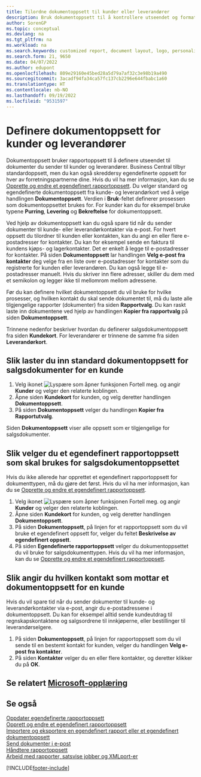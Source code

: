 ```yaml
---
title: Tilordne dokumentoppsett til kunder eller leverandører
description: Bruk dokumentoppsett til å kontrollere utseendet og formatet til dokumenter som fakturaer og ordrer du sender til kunder og leverandører.
author: SorenGP
ms.topic: conceptual
ms.devlang: na
ms.tgt_pltfrm: na
ms.workload: na
ms.search.keywords: customized report, document layout, logo, personalize
ms.search.form: 21, 9650
ms.date: 04/07/2022
ms.author: edupont
ms.openlocfilehash: 809e29160e45bed28a5d79a7af32c3e98b19a490
ms.sourcegitcommit: 3acadf94fa34ca57fc137cb2296e644fbabc1a60
ms.translationtype: HT
ms.contentlocale: nb-NO
ms.lasthandoff: 09/19/2022
ms.locfileid: "9531597"
---
```

# <a name="define-document-layouts-for-customers-and-vendors"></a>Definere dokumentoppsett for kunder og leverandører

Dokumentoppsett bruker rapportoppsett til å definere utseendet til dokumenter du sender til kunder og leverandører. Business Central tilbyr standardoppsett, men du kan også skreddersy egendefinerte oppsett for hver av forretningspartnerne dine. Hvis du vil ha mer informasjon, kan du se [Opprette og endre et egendefinert rapportoppsett](ui-how-create-custom-report-layout.md). Du velger standard og egendefinerte dokumentoppsett fra kunde- og leverandørkort ved å velge handlingen **Dokumentoppsett**. Verdien i **Bruk**-feltet definerer prosessen som dokumentoppsettet brukes for. For kunder kan du for eksempel bruke typene **Purring**, **Levering** og **Bekreftelse** for dokumentoppsett.

Ved hjelp av dokumentoppsett kan du også spare tid når du sender dokumenter til kunde- eller leverandørkontakter via e-post. For hvert oppsett du tilordner til kunden eller kontakten, kan du angi en eller flere e-postadresser for kontakter. Du kan for eksempel sende en faktura til kundens kjøps- og lagerkontakter. Det er enkelt å legge til e-postadresser for kontakter. På siden **Dokumentoppsett** lar handlingen **Velg e-post fra kontakter** deg velge fra en liste over e-postadresser for kontakter som du registrerte for kunden eller leverandøren. Du kan også legge til e-postadresser manuelt. Hvis du skriver inn flere adresser, skiller du dem med et semikolon og legger ikke til mellomrom mellom adressene.

Før du kan definere hvilket dokumentoppsett du vil bruke for hvilke prosesser, og hvilken kontakt du skal sende dokumentet til, må du laste alle tilgjengelige rapporter (dokumenter) fra siden **Rapportvalg**. Du kan raskt laste inn dokumentene ved hjelp av handlingen **Kopier fra rapportvalg** på siden **Dokumentoppsett**.

Trinnene nedenfor beskriver hvordan du definerer salgsdokumentoppsett fra siden **Kundekort**. For leverandører er trinnene de samme fra siden **Leverandørkort**.

## <a name="to-load-the-standard-document-layouts-for-sales-documents-for-a-customer"></a>Slik laster du inn standard dokumentoppsett for salgsdokumenter for en kunde

1. Velg ikonet ![Lyspære som åpner funksjonen Fortell meg.](media/ui-search/search_small.png "Fortell hva du vil gjøre") og angir **Kunder** og velger den relaterte koblingen.
2. Åpne siden **Kundekort** for kunden, og velg deretter handlingen **Dokumentoppsett**.
3. På siden **Dokumentoppsett** velger du handlingen **Kopier fra Rapportutvalg**.

Siden **Dokumentoppsett** viser alle oppsett som er tilgjengelige for salgsdokumenter. 

## <a name="to-select-a-custom-report-layout-to-use-for-the-sales-document-layout"></a>Slik velger du et egendefinert rapportoppsett som skal brukes for salgsdokumentoppsettet

Hvis du ikke allerede har opprettet et egendefinert rapportoppsett for dokumenttypen, må du gjøre det først. Hvis du vil ha mer informasjon, kan du se [Opprette og endre et egendefinert rapportoppsett](ui-how-create-custom-report-layout.md).

1. Velg ikonet ![Lyspære som åpner funksjonen Fortell meg.](media/ui-search/search_small.png "Fortell hva du vil gjøre") og angir **Kunder** og velger den relaterte koblingen.
2. Åpne siden **Kundekort** for kunden, og velg deretter handlingen **Dokumentoppsett**.
3. På siden **Dokumentoppsett**, på linjen for et rapportoppsett som du vil bruke et egendefinert oppsett for, velger du feltet **Beskrivelse av egendefinert oppsett**.
4. På siden **Egendefinerte rapportoppsett** velger du dokumentoppsettet du vil bruke for salgsdokumenttypen. Hvis du vil ha mer informasjon, kan du se [Opprette og endre et egendefinert rapportoppsett](ui-how-create-custom-report-layout.md).

## <a name="to-specify-which-contact-will-receive-which-document-layout-for-a-customer"></a>Slik angir du hvilken kontakt som mottar et dokumentoppsett for en kunde

Hvis du vil spare tid når du sender dokumenter til kunde- og leverandørkontakter via e-post, angir du e-postadressene i dokumentoppsett. Du kan for eksempel alltid sende kundeutdrag til regnskapskontaktene og salgsordrene til innkjøperne, eller bestillinger til leverandørselgere.

1. På siden **Dokumentoppsett**, på linjen for rapportoppsett som du vil sende til en bestemt kontakt for kunden, velger du handlingen **Velg e-post fra kontakter**.
2. På siden **Kontakter** velger du en eller flere kontakter, og deretter klikker du på **OK**.

## <a name="see-related-microsoft-training"></a>Se relatert [Microsoft-opplæring](/training/modules/change-documents-dynamics-365-business-central/)

## <a name="see-also"></a>Se også

[Oppdater egendefinerte rapportoppsett](ui-update-report-layouts.md)  
[Opprett og endre et egendefinert rapportoppsett](ui-how-create-custom-report-layout.md)  
[Importere og eksportere en egendefinert rapport eller et egendefinert dokumentoppsett](ui-how-import-and-export-report-layout.md)  
[Send dokumenter i e-post](ui-how-send-documents-email.md)  
[Håndtere rapportoppsett](ui-manage-report-layouts.md)  
[Arbeid med rapporter, satsvise jobber og XMLport-er](ui-work-report.md)  


[!INCLUDE[footer-include](includes/footer-banner.md)]
